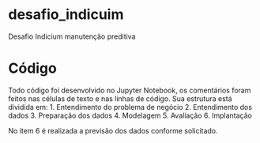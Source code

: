 # desafio_indicuim
Desafio Indicium manutenção preditiva

# Código
Todo código foi desenvolvido no Jupyter Notebook, os comentários foram feitos nas células de texto e nas linhas de código.
Sua estrutura está dividida em: 
    1. Entendimento do problema de negócio
    2. Entendimento dos dados
    3. Preparação dos dados
    4. Modelagem
    5. Avaliação
    6. Implantação 

No item 6 é realizada a previsão dos dados conforme solicitado. 
